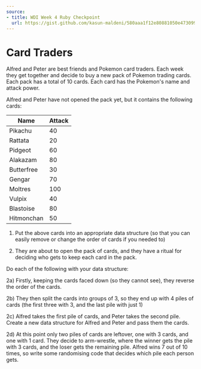 ```yaml
---
source:
- title: WDI Week 4 Ruby Checkpoint
  url: https://gist.github.com/kasun-maldeni/580aaa1f12e80881050e473099e70a39#file-wdi_wk4_ruby_checkpoint-md
---
```


# Card Traders

Alfred and Peter are best friends and Pokemon card traders. Each week they get
together and decide to buy a new pack of Pokemon trading cards. Each pack has a
total of 10 cards. Each card has the Pokemon's name and attack power.

Alfred and Peter have not opened the pack yet, but it contains the following
cards:

| Name       | Attack |
|------------|--------|
| Pikachu    |     40 |
| Rattata    |     20 |
| Pidgeot    |     60 |
| Alakazam   |     80 |
| Butterfree |     30 |
| Gengar     |     70 |
| Moltres    |    100 |
| Vulpix     |     40 |
| Blastoise  |     80 |
| Hitmonchan |     50 |

1) Put the above cards into an appropriate data structure (so that you can
   easily remove or change the order of cards if you needed to)

2) They are about to open the pack of cards, and they have a ritual for deciding
   who gets to keep each card in the pack.

Do each of the following with your data structure:

2a) Firstly, keeping the cards faced down (so they cannot see), they reverse the
    order of the cards.

2b) They then split the cards into groups of 3, so they end up with 4 piles of
    cards (the first three with 3, and the last pile with just 1)

2c) Alfred takes the first pile of cards, and Peter takes the second pile.
    Create a new data structure for Alfred and Peter and pass them the cards.

2d) At this point only two piles of cards are leftover, one with 3 cards, and
    one with 1 card. They decide to arm-wrestle, where the winner gets the pile
    with 3 cards, and the loser gets the remaining pile. Alfred wins 7 out of 10
    times, so write some randomising code that decides which pile each person
    gets.
